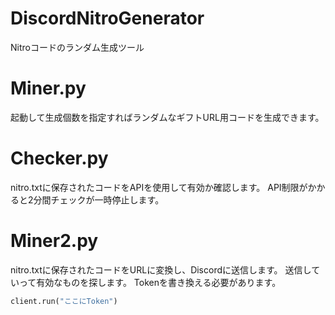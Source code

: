 # DiscordNitroGenerator
Nitroコードのランダム生成ツール

# Miner.py
起動して生成個数を指定すればランダムなギフトURL用コードを生成できます。

# Checker.py
nitro.txtに保存されたコードをAPIを使用して有効か確認します。
API制限がかかると2分間チェックが一時停止します。

# Miner2.py
nitro.txtに保存されたコードをURLに変換し、Discordに送信します。
送信していって有効なものを探します。
Tokenを書き換える必要があります。
```python
client.run("ここにToken")
```
